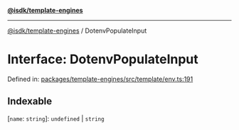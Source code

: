 [**@isdk/template-engines**](../README.md)

***

[@isdk/template-engines](../globals.md) / DotenvPopulateInput

# Interface: DotenvPopulateInput

Defined in: [packages/template-engines/src/template/env.ts:191](https://github.com/isdk/template-engines.js/blob/cb1445972f4290df93d1730f7569a7c44b07e85e/src/template/env.ts#L191)

## Indexable

\[`name`: `string`\]: `undefined` \| `string`
